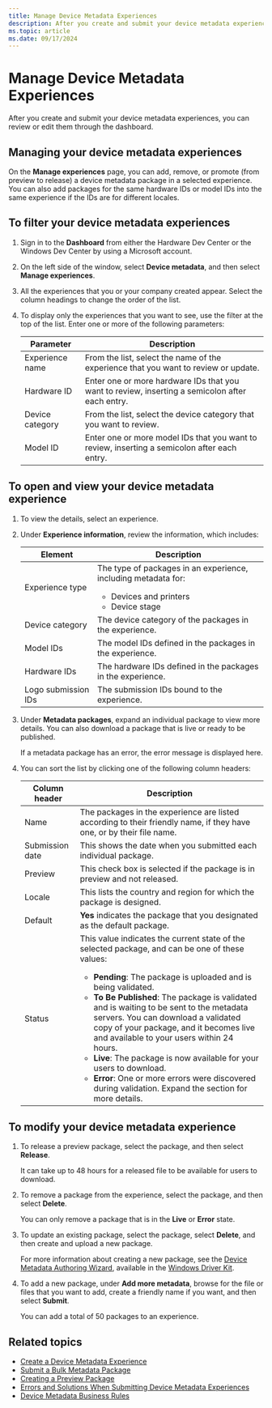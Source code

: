 ```yaml
---
title: Manage Device Metadata Experiences
description: After you create and submit your device metadata experiences, you can review or edit them through the dashboard.
ms.topic: article
ms.date: 09/17/2024
---
```


# Manage Device Metadata Experiences

After you create and submit your device metadata experiences, you can review or edit them through the dashboard.

## Managing your device metadata experiences

On the **Manage experiences** page, you can add, remove, or promote (from preview to release) a device metadata package in a selected experience. You can also add packages for the same hardware IDs or model IDs into the same experience if the IDs are for different locales.

## To filter your device metadata experiences

1. Sign in to the **Dashboard** from either the Hardware Dev Center or the Windows Dev Center by using a Microsoft account.

1. On the left side of the window, select **Device metadata**, and then select **Manage experiences**.

1. All the experiences that you or your company created appear. Select the column headings to change the order of the list.

1. To display only the experiences that you want to see, use the filter at the top of the list. Enter one or more of the following parameters:

   | Parameter | Description |
   |--|--|
   | Experience name | From the list, select the name of the experience that you want to review or update. |
   | Hardware ID | Enter one or more hardware IDs that you want to review, inserting a semicolon after each entry. |
   | Device category | From the list, select the device category that you want to review. |
   | Model ID | Enter one or more model IDs that you want to review, inserting a semicolon after each entry. |

## To open and view your device metadata experience

1. To view the details, select an experience.

1. Under **Experience information**, review the information, which includes:

   | Element | Description |
   |--|--|
   | Experience type | The type of packages in an experience, including metadata for:<ul><li>Devices and printers<li>Device stage |
   | Device category | The device category of the packages in the experience. |
   | Model IDs | The model IDs defined in the packages in the experience. |
   | Hardware IDs | The hardware IDs defined in the packages in the experience. |
   | Logo submission IDs | The submission IDs bound to the experience. |

1. Under **Metadata packages**, expand an individual package to view more details. You can also download a package that is live or ready to be published.

   If a metadata package has an error, the error message is displayed here.

1. You can sort the list by clicking one of the following column headers:

   | Column header | Description |
   |--|--|
   | Name | The packages in the experience are listed according to their friendly name, if they have one, or by their file name. |
   | Submission date | This shows the date when you submitted each individual package. |
   | Preview | This check box is selected if the package is in preview and not released. |
   | Locale | This lists the country and region for which the package is designed. |
   | Default | **Yes** indicates the package that you designated as the default package. |
   | Status | This value indicates the current state of the selected package, and can be one of these values: <ul><li>**Pending**: The package is uploaded and is being validated.<li>**To Be Published**: The package is validated and is waiting to be sent to the metadata servers. You can download a validated copy of your package, and it becomes live and available to your users within 24 hours.<li>**Live**: The package is now available for your users to download.<li>**Error**: One or more errors were discovered during validation. Expand the section for more details. |

## To modify your device metadata experience

1. To release a preview package, select the package, and then select **Release**.

   It can take up to 48 hours for a released file to be available for users to download.

1. To remove a package from the experience, select the package, and then select **Delete**.

   You can only remove a package that is in the **Live** or **Error** state.

1. To update an existing package, select the package, select **Delete**, and then create and upload a new package.

   For more information about creating a new package, see the [Device Metadata Authoring Wizard](../devtest/device-metadata-authoring-wizard-portal.md), available in the [Windows Driver Kit](../download-the-wdk.md).

1. To add a new package, under **Add more metadata**, browse for the file or files that you want to add, create a friendly name if you want, and then select **Submit**.

   You can add a total of 50 packages to an experience.

## Related topics

- [Create a Device Metadata Experience](create-a-device-metadata-experience.md)
- [Submit a Bulk Metadata Package](submit-a-bulk-metadata-package.md)
- [Creating a Preview Package](creating-a-preview-package.md)
- [Errors and Solutions When Submitting Device Metadata Experiences](errors-and-solutions-when-submitting-device-metadata-experiences.md)
- [Device Metadata Business Rules](device-metadata-business-rules.md)
